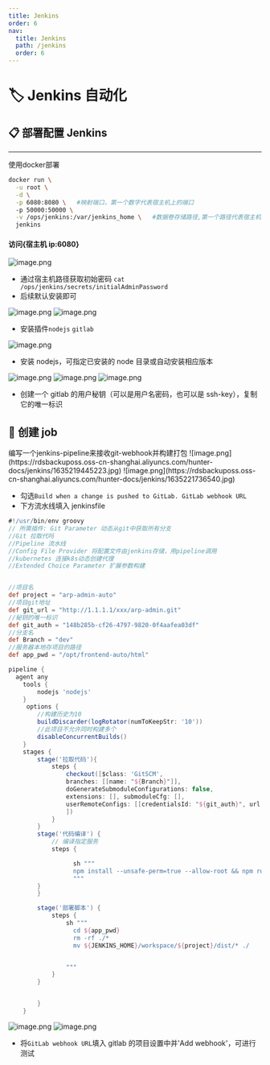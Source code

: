 ```yaml
---
title: Jenkins
order: 6
nav:
  title: Jenkins
  path: /jenkins
  order: 6
---
```


# 🏷 Jenkins 自动化

## 📋 部署配置 Jenkins

---

<Alert type="info">
使用docker部署
</Alert>

```bash
docker run \
  -u root \
  -d \
  -p 6080:8080 \   #映射端口，第一个数字代表宿主机上的端口
  -p 50000:50000 \
  -v /ops/jenkins:/var/jenkins_home \   #数据卷存储路径,第一个路径代表宿主机本地路径
  jenkins
```

#### <Badge>访问{宿主机 ip:6080}</Badge>

![image.png](https://rdsbackuposs.oss-cn-shanghai.aliyuncs.com/hunter-docs/jenkins/1635218434254.jpg)

- 通过宿主机路径获取初始密码
  `cat /ops/jenkins/secrets/initialAdminPassword`
- 后续默认安装即可

![image.png](https://rdsbackuposs.oss-cn-shanghai.aliyuncs.com/hunter-docs/jenkins/1635218893620.jpg)
![image.png](https://rdsbackuposs.oss-cn-shanghai.aliyuncs.com/hunter-docs/jenkins/1635219025117.jpg)

- 安装插件`nodejs` `gitlab`

![image.png](https://rdsbackuposs.oss-cn-shanghai.aliyuncs.com/hunter-docs/jenkins/1635221567303.jpg)

- 安装 nodejs，可指定已安装的 node 目录或自动安装相应版本

![image.png](https://rdsbackuposs.oss-cn-shanghai.aliyuncs.com/hunter-docs/jenkins/1635220848728.jpg)
![image.png](https://rdsbackuposs.oss-cn-shanghai.aliyuncs.com/hunter-docs/jenkins/1635220892133.jpg)
![image.png](https://rdsbackuposs.oss-cn-shanghai.aliyuncs.com/hunter-docs/jenkins/1635220910033.jpg)

- 创建一个 gitlab 的用户秘钥（可以是用户名密码，也可以是 ssh-key），复制它的唯一标识

## 🔨 创建 job

<Alert type="info">
编写一个jenkins-pipeline来接收git-webhook并构建打包
</Alert>
![image.png](https://rdsbackuposs.oss-cn-shanghai.aliyuncs.com/hunter-docs/jenkins/1635219445223.jpg)
![image.png](https://rdsbackuposs.oss-cn-shanghai.aliyuncs.com/hunter-docs/jenkins/1635221736540.jpg)

- 勾选`Build when a change is pushed to GitLab. GitLab webhook URL`
- 下方流水线填入 jenkinsfile

```groovy
#!/usr/bin/env groovy
// 所需插件: Git Parameter 动态从git中获取所有分支
//Git 拉取代吗
//Pipeline 流水线
//Config File Provider 将配置文件由jenkins存储，用pipeline调用
//kubernetes 连接k8s动态创建代理
//Extended Choice Parameter 扩展参数构建


//项目名
def project = "arp-admin-auto"
//项目git地址
def git_url = "http://1.1.1.1/xxx/arp-admin.git"
//秘钥的唯一标识
def git_auth = "148b285b-cf26-4797-9820-0f4aafea03df"
//分支名
def Branch = "dev"
//服务器本地存项目的路径
def app_pwd = "/opt/frontend-auto/html"

pipeline {
  agent any
    tools {
        nodejs 'nodejs'
    }
     options {
        //构建历史为10
        buildDiscarder(logRotator(numToKeepStr: '10'))
        //此项目不允许同时构建多个
        disableConcurrentBuilds()
    }
    stages {
        stage('拉取代码'){
            steps {
                checkout([$class: 'GitSCM',
                branches: [[name: "${Branch}"]],
                doGenerateSubmoduleConfigurations: false,
                extensions: [], submoduleCfg: [],
                userRemoteConfigs: [[credentialsId: "${git_auth}", url: "${git_url}"]]
                ])
            }
        }
        stage('代码编译') {
            // 编译指定服务
            steps {

                  sh """
                  npm install --unsafe-perm=true --allow-root && npm run build:dev
                  """
        }
        }

        stage('部署脚本') {
            steps {
                sh """
                  cd ${app_pwd}
                  rm -rf ./*
                  mv ${JENKINS_HOME}/workspace/${project}/dist/* ./


                """
            }
        }


        }
    }

```

![image.png](https://rdsbackuposs.oss-cn-shanghai.aliyuncs.com/hunter-docs/jenkins/1635221047855.jpg)
![image.png](https://rdsbackuposs.oss-cn-shanghai.aliyuncs.com/hunter-docs/jenkins/1635221198459.jpg)

- 将`GitLab webhook URL`填入 gitlab 的项目设置中并'Add webhook'，可进行测试

